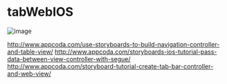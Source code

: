 # tabWebIOS

![image](http://imgur.com/a/Jyg0m.gif)


http://www.appcoda.com/use-storyboards-to-build-navigation-controller-and-table-view/
http://www.appcoda.com/storyboards-ios-tutorial-pass-data-between-view-controller-with-segue/
http://www.appcoda.com/storyboard-tutorial-create-tab-bar-controller-and-web-view/
